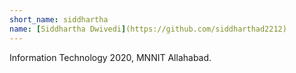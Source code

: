 ```yaml
---
short_name: siddhartha
name: [Siddhartha Dwivedi](https://github.com/siddharthad2212)
---
```

Information Technology 2020, MNNIT Allahabad.
